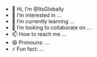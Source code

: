 - 👋 Hi, I’m @ItsGlobally
- 👀 I’m interested in ...
- 🌱 I’m currently learning ...
- 💞️ I’m looking to collaborate on ...
- 📫 How to reach me ...
- 😄 Pronouns: ...
- ⚡ Fun fact: ...

<!---
ItsGlobally/ItsGlobally is a ✨ special ✨ repository because its `README.md` (this file) appears on your GitHub profile.
You can click the Preview link to take a look at your changes.
--->
